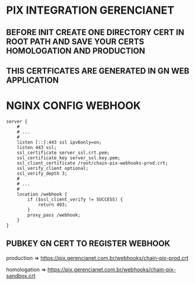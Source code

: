 # PIX INTEGRATION GERENCIANET

## BEFORE INIT CREATE ONE DIRECTORY CERT IN ROOT PATH AND SAVE YOUR CERTS HOMOLOGATION AND PRODUCTION

## THIS CERTFICATES ARE GENERATED IN GN WEB APPLICATION

# NGINX CONFIG WEBHOOK

```
server {
    #
    # ...
    #
    listen [::]:443 ssl ipv6only=on;
    listen 443 ssl;
    ssl_certificate server_ssl.crt.pem;
    ssl_certificate_key server_ssl.key.pem;
    ssl_client_certificate /root/chain-pix-webhooks-prod.crt;
    ssl_verify_client optional;
    ssl_verify_depth 3;
    #
    # ...
    #
    location /webhook {
        if ($ssl_client_verify != SUCCESS) {
            return 403;
        }
        proxy_pass /webhook;
    }
}
```

## PUBKEY GN CERT TO REGISTER WEBHOOK

production => https://pix.gerencianet.com.br/webhooks/chain-pix-prod.crt

homologation => https://pix.gerencianet.com.br/webhooks/chain-pix-sandbox.crt
